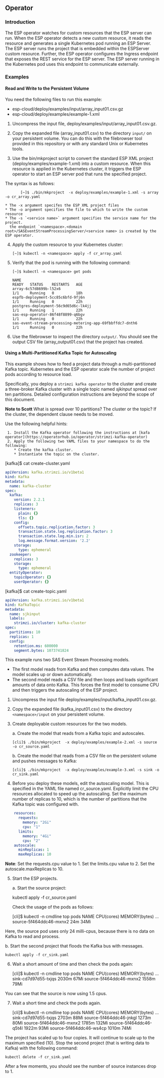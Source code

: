 ## Operator

### Introduction

The ESP operator watches for custom resources that the ESP server can run. When the ESP operator detects a new custom resource, it reads the resource and generates a single Kubernetes pod running an ESP Server.  The ESP server runs the project that is 
embedded within the ESPServer custom resource. Further, the ESP operator configures the Ingress endpoint that exposes the REST service for the ESP server.  The ESP server running in the Kubernetes pod uses this endpoint
to communicate externally.

### Examples

#### Read and Write to the Persistent Volume

You need the following files to run this example: 

* esp-cloud/deploy/examples/input/array_input01.csv.gz
* esp-cloud/deploy/examples/example-1.xml

1. Uncompress the input file, deploy/examples/input/array_input01.csv.gz.

2. Copy the expanded file (array_input01.csv) to the directory `input/` on your persistent volume. You can do this with
the filebrowser tool provided in this repository or with any standard Unix or Kubernetes tools.

3. Use the bin/mkproject script to convert the
standard ESP XML project (deploy/examples/example-1.xml) into a custom resource.  When this resource is
applied in the Kubernetes cluster, it triggers the ESP operator to start an ESP
server pod that runs the specified project. 

The syntax is as follows:

```shell
       [~]$ ./bin/mkproject  -x deploy/examples/example-1.xml -s array -o cr_array.yaml

* The -x argument specifes the ESP XML project files
* The -o argument specifies the file to which to write the custom resource
* The -s `<service name>` argument specifies the service name for the project. 
  the endpoint `<namespace>.<domain root>/SASEventStreamProcessingServer/<service name> is created by the ESP operator.
```

4. Apply the custom resource to your Kubernetes cluster:

       [~]$ kubectl -n <namespace> apply -f cr_array.yaml

5. Verify that the pod is running with the following command:

       [~]$ kubectl -n <namespace> get pods

       NAME                                                              READY   STATUS    RESTARTS   AGE
       array-6c57d8699b-l52x6                                            1/1     Running   0          18h
       espfb-deployment-5cc85c6bfd-9fj6n                                 1/1     Running   0          22h
       postgres-deployment-56c9d65d6c-lk4jj                              1/1     Running   1          22h
       sas-esp-operator-86f48f8899-q6bgv                                 1/1     Running   0          22h
       sas-event-stream-processing-metering-app-69fbbffdc7-dnth6         1/1     Running   0          22h

6. Use the filebrowser to inspect the directory `output/`. You should see
the output CSV file (array_output01.csv) that the project has created.

#### Using a Multi-Partitioned Kafka Topic for Autoscaling

This example shows how to feed a project data through a multi-partitioned Kafka topic.
Kubernetes and the ESP operator scale
the number of project pods according to resource load.

Specifically, you deploy a `strimzi kafka operator` to the cluster and create a three-broker
Kafka cluster with a single topic named *sjkinput* spread over ten
partitions. Detailed configuration instructions are beyond the scope of
this document.  

**Note to Scott**
What is spread over 10 partitions? The cluster or the topic? If the cluster, the dependent clause needs to be moved.

Use the following helpful hints:

     1. Install the Kafka operator following the instructions at [kafa operator](https://operatorhub.io/operator/strimzi-kafka-operator)
     2. Apply the following two YAML files to your namespace to do the following:
        * Create the kafka cluster.
        * Instantiate the topic on the cluster.

[kafka]$ cat create-cluster.yaml
```yaml
apiVersion: kafka.strimzi.io/v1beta1
kind: Kafka
metadata:
  name: kafka-cluster
spec:
  kafka:
    version: 2.2.1
    replicas: 3
    listeners:
      plain: {}
      tls: {}
    config:
      offsets.topic.replication.factor: 3
      transaction.state.log.replication.factor: 3
      transaction.state.log.min.isr: 2
      log.message.format.version: '2.2'
    storage:
      type: ephemeral
  zookeeper:
    replicas: 3
    storage:
      type: ephemeral
  entityOperator:
    topicOperator: {}
    userOperator: {}
```

[kafka]$ cat create-topic.yaml
```yaml
apiVersion: kafka.strimzi.io/v1beta1
kind: KafkaTopic
metadata:
  name: sjkinput
  labels:
    strimzi.io/cluster: kafka-cluster
spec:
  partitions: 10
  replicas: 1
  config:
    retention.ms: 600000
    segment.bytes: 1073741824
```

This example runs two SAS Event Stream Processing models.  
* The first model reads from Kafka and then
computes data values.  The model scales up or down automatically.
* The second model reads a CSV file and then loops and loads significant amounts of
data onto Kafka. This forces the first model to consume CPU and then triggers the
autoscaling of the ESP project.

1. Uncompress the input file deploy/examples/input/kafka_input01.csv.gz.

2. Copy the
expanded file (kafka_input01.csv) to the directory `<namespace>/input` on your
persistent volume.

3. Create deployable custom resources for the two models. 

   a. Create the model that reads from a Kafka topic and autoscales.

       [cli]$ ./bin/mkproject  -x deploy/examples/example-2.xml -s source -o cr_source.yaml

   b. Create the model that reads from a CSV file on the persistent volume and pushes messages to
Kafka:

       [cli]$ ./bin/mkproject  -x deploy/examples/example-3.xml -s sink -o cr_sink.yaml

4. Before you deploy these models, edit the autoscaling model.  This is specified in the YAML file named cr_source.yaml.
Explicitly limit the CPU resources allocated to speed up the autoscaling. Set the maximum number of replicas to 10, which is the number of partitions that the Kafka topic was configured with.

```yaml
    resources:
      requests:
        memory: "2Gi"
        cpu: "1"
      limits:
        memory: "4Gi"
        cpu: "2"
    autoscale:
      minReplicas: 1
      maxReplicas: 10
```

**Note**: Set the requests.cpu value to 1.  Set the limits.cpu value to 2.
Set the autoscale.maxReplicas to 10.

5. Start the ESP projects.

   a. Start the source project:

    kubectl apply -f cr_source.yaml

   Check the usage of the pods as follows:

    [cli]$ kubectl -n cmdline top pods
    NAME                                             CPU(cores)   MEMORY(bytes)
    ...
    source-5f464ddc46-mxnx2                          24m          34Mi

Here, the source pod uses only 24 milli-cpus, because there is no data on Kafka
to read and process.

b. Start the second project that floods the Kafka bus with messages.

    kubectl apply -f cr_sink.yaml

6. Wait a short amount of time and then check the pods again:

    [cli]$ kubectl -n cmdline top pods
    NAME                                             CPU(cores)   MEMORY(bytes)
    ...
    sink-cd7d97d55-txjqs                             2030m        67Mi
    source-5f464ddc46-mxnx2                          1558m        79Mi

You can see that the source is now using 1.5 cpus. 

7. Wait a short time and check the pods again.

    [cli]$ kubectl -n cmdline top pods
    NAME                                             CPU(cores)   MEMORY(bytes)
    ...
    sink-cd7d97d55-txjqs                             2703m        88Mi
    source-5f464ddc46-jnkgl                          1273m        80Mi
    source-5f464ddc46-mxnx2                          1785m        132Mi
    source-5f464ddc46-q5t4l                          1922m        93Mi
    source-5f464ddc46-ws4cp                          1010m        74Mi

The project has scaled up to four copies. It will continue to scale up to the maximum
specified (10). Stop the second project (that is writing data to Kafka)
with the following command:

    kubectl delete -f cr_sink.yaml

After a few moments, you should see the number of source instances drop to 1. 
